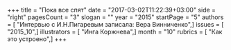 +++
title = "Пока все спят"
date = "2017-03-02T11:22:39+03:00"
side = "right"
pagesCount = "3"
slogan = ""
year = "2015"
startPage = "5"
authors = [ "Интервью с И.Н.Пигаревым записала: Вера Винниченко",]
issues = [ "2015_10",]
illustrators = [ "Инга Коржнева",]
month = "10"
rubrics = [ "Как это устроено",]
+++
